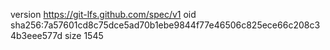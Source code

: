 version https://git-lfs.github.com/spec/v1
oid sha256:7a57601cd8c75dce5ad70b1ebe9844f77e46506c825ece66c208c34b3eee577d
size 1545
